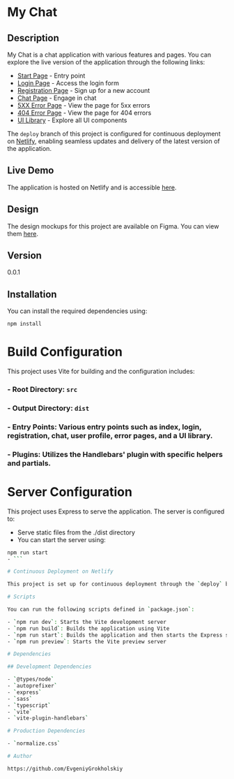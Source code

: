 # My Chat

## Description

My Chat is a chat application with various features and pages. You can explore the live version of the application through the following links:

- [Start Page](https://unique-sprite-357797.netlify.app/) - Entry point
- [Login Page](https://unique-sprite-357797.netlify.app/pages/login/login) - Access the login form
- [Registration Page](https://unique-sprite-357797.netlify.app/pages/registration/registration) - Sign up for a new account
- [Chat Page](https://unique-sprite-357797.netlify.app/pages/chat/chat) - Engage in chat
- [5XX Error Page](https://unique-sprite-357797.netlify.app/pages/5xx/5xx) - View the page for 5xx errors
- [404 Error Page](https://unique-sprite-357797.netlify.app/pages/404/404) - View the page for 404 errors
- [UI Library](https://unique-sprite-357797.netlify.app/pages/uilib/uilib) - Explore all UI components

The `deploy` branch of this project is configured for continuous deployment on [Netlify](https://www.netlify.com), enabling seamless updates and delivery of the latest version of the application.

## Live Demo

The application is hosted on Netlify and is accessible [here](https://unique-sprite-357797.netlify.app/).

## Design

The design mockups for this project are available on Figma. You can view them [here](https://www.figma.com/file/HXZ2xzTHtiTplJZF9RQbGu/Chat_external_link-(Copy)?type=design&node-id=0%3A1&mode=design&t=8AW5ByDVISVcHlg2-1).


## Version

0.0.1

## Installation

You can install the required dependencies using:

```bash
npm install
```

# Build Configuration

This project uses Vite for building and the configuration includes:

### - Root Directory: `src`
### - Output Directory: `dist`
### - Entry Points: Various entry points such as index, login, registration, chat, user profile, error pages, and a UI library.
### - Plugins: Utilizes the Handlebars' plugin with specific helpers and partials.

# Server Configuration

This project uses Express to serve the application. The server is configured to:

- Serve static files from the ./dist directory
- You can start the server using:
```bash
npm run start
- ```

# Continuous Deployment on Netlify

This project is set up for continuous deployment through the `deploy` branch on Netlify. Any changes pushed to this branch will be automatically built and deployed to the live site.

# Scripts

You can run the following scripts defined in `package.json`:

- `npm run dev`: Starts the Vite development server
- `npm run build`: Builds the application using Vite
- `npm run start`: Builds the application and then starts the Express server
- `npm run preview`: Starts the Vite preview server

# Dependencies

## Development Dependencies

- `@types/node`
- `autoprefixer`
- `express`
- `sass`
- `typescript`
- `vite`
- `vite-plugin-handlebars`

# Production Dependencies

- `normalize.css`

# Author

https://github.com/EvgeniyGrokholskiy